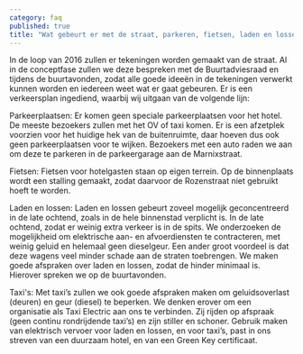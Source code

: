 ```yaml
---
category: faq
published: true
title: "Wat gebeurt er met de straat, parkeren, fietsen, laden en lossen, taxi's?"
---
```



In de loop van 2016 zullen er tekeningen worden gemaakt van de straat. Al in de conceptfase zullen we deze bespreken met de Buurtadviesraad en tijdens de buurtavonden, zodat alle goede ideeën in de tekeningen verwerkt kunnen worden en iedereen weet wat er gaat gebeuren. Er is een verkeersplan ingediend, waarbij wij uitgaan van de volgende lijn: 

Parkeerplaatsen:
Er komen geen speciale parkeerplaatsen voor het hotel. De meeste bezoekers zullen met het OV of taxi komen. Er is een afzetplek voorzien voor het huidige hek van de buitenruimte, daar hoeven dus ook geen parkeerplaatsen voor te wijken. Bezoekers met een auto raden we aan om deze te parkeren in de parkeergarage aan de Marnixstraat. 

Fietsen:
Fietsen voor hotelgasten staan op eigen terrein. Op de binnenplaats wordt een stalling gemaakt, zodat daarvoor de Rozenstraat niet gebruikt hoeft te worden.  

Laden en lossen:
Laden en lossen gebeurt zoveel mogelijk geconcentreerd in de late ochtend, zoals in de hele binnenstad verplicht is. In de late ochtend, zodat er weinig extra verkeer is in de spits. We onderzoeken de mogelijkheid om elektrische aan- en afvoerdiensten te contracteren, met weinig geluid en helemaal geen dieselgeur. Een ander groot voordeel is dat deze wagens veel minder schade aan de straten toebrengen. We maken goede afspraken over laden en lossen, zodat de hinder minimaal is. Hierover spreken we op de buurtavonden. 

Taxi's:
Met taxi’s zullen we ook goede afspraken maken om geluidsoverlast (deuren) en geur (diesel) te beperken. We denken erover om een organisatie als Taxi Electric aan ons te verbinden. Zij rijden op afspraak (geen continu rondrijdende taxi’s) en zijn stiller en schoner. Gebruik maken van elektrisch vervoer voor laden en lossen, en voor taxi’s, past in ons streven van een duurzaam hotel, en van een Green Key certificaat.
